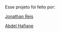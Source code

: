 Esse projeto foi feito por:

[Jonathan Reis](https://www.linkedin.com/in/jonathanrei5/)

[Abdel Hafiane](https://github.com/Abdel175)
